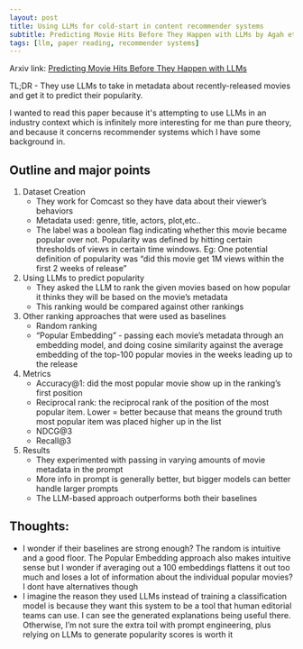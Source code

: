 ```yaml
---
layout: post
title: Using LLMs for cold-start in content recommender systems
subtitle: Predicting Movie Hits Before They Happen with LLMs by Agah et. al.
tags: [llm, paper reading, recommender systems]
---
```


Arxiv link: [Predicting Movie Hits Before They Happen with LLMs](https://arxiv.org/pdf/2505.02693)

TL;DR - They use LLMs to take in metadata about recently-released movies and get it to predict their popularity.

I wanted to read this paper because it's attempting to use LLMs in an industry context which is infinitely more interesting for me than pure theory, and because it concerns recommender systems which I have some background in.

## Outline and major points
1. Dataset Creation
    - They work for Comcast so they have data about their viewer’s behaviors
    - Metadata used: genre, title, actors, plot,etc..
    - The label was a boolean flag indicating whether this movie became popular over not. Popularity was defined by hitting certain thresholds of views in certain time windows. Eg: One potential definition of popularity was “did this movie get 1M views within the first 2 weeks of release”
2. Using LLMs to predict popularity
    - They asked the LLM to rank the given movies based on how popular it thinks they will be based on the movie’s metadata
    - This ranking would be compared against other rankings
3. Other ranking approaches that were used as baselines
    - Random ranking
    - “Popular Embedding” - passing each movie’s metadata through an embedding model, and doing cosine similarity against the average embedding of the top-100 popular movies in the weeks leading up to the release
4. Metrics
    - Accuracy@1: did the most popular movie show up in the ranking’s first position
    - Reciprocal rank: the reciprocal rank of the position of the most popular item. Lower = better because that means the ground truth most popular item was placed higher up in the list
    - NDCG@3
    - Recall@3
5. Results
    - They experimented with passing in varying amounts of movie metadata in the prompt
    - More info in prompt is generally better, but bigger models can better handle larger prompts
    - The LLM-based approach outperforms both their baselines

## Thoughts:
- I wonder if their baselines are strong enough? The random is intuitive and a good floor. The Popular Embedding approach also makes intuitive sense but I wonder if averaging out a 100 embeddings flattens it out too much and loses a lot of information about the individual popular movies? I dont have alternatives though
- I imagine the reason they used LLMs instead of training a classification model is because they want this system to be a tool that human editorial teams can use. I can see the generated explanations being useful there. Otherwise, I’m not sure the extra toil with prompt engineering, plus relying on LLMs to generate popularity scores is worth it